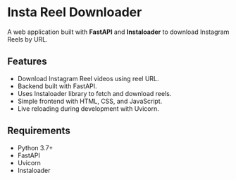 # Insta Reel Downloader

A web application built with **FastAPI** and **Instaloader** to download Instagram Reels by URL.

## Features

- Download Instagram Reel videos using reel URL.
- Backend built with FastAPI.
- Uses Instaloader library to fetch and download reels.
- Simple frontend with HTML, CSS, and JavaScript.
- Live reloading during development with Uvicorn.

## Requirements

- Python 3.7+
- FastAPI
- Uvicorn
- Instaloader
